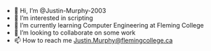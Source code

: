 - 👋 Hi, I’m @Justin-Murphy-2003
- 👀 I’m interested in scripting
- 🌱 I’m currently learning Computer Engineering at Fleming College
- 💞️ I’m looking to collaborate on some work
- 📫 How to reach me 
Justin.Murphy@flemingcollege.ca
<!---
Justin-Murphy-2003/Justin-Murphy-2003 is a ✨ special ✨ repository because its `README.md` (this file) appears on your GitHub profile.
--->
